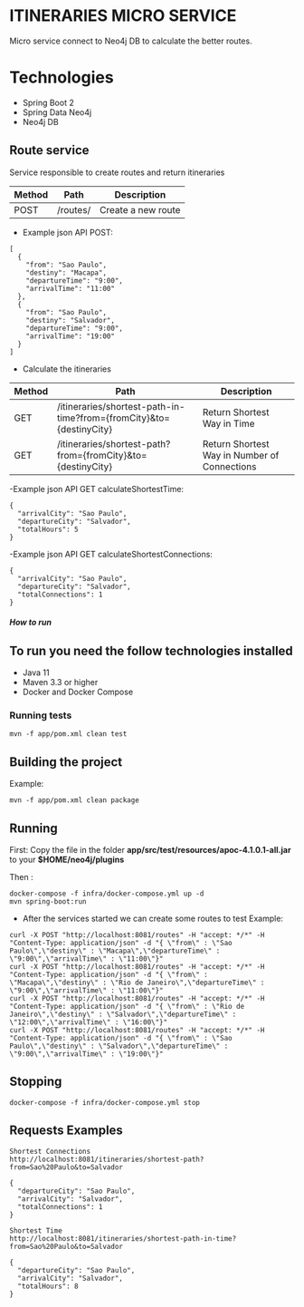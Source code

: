 # ITINERARIES MICRO SERVICE

Micro service connect to Neo4j DB to calculate the better routes.

# Technologies

* Spring Boot 2
* Spring Data Neo4j
* Neo4j DB

## Route service
Service responsible to create routes and return itineraries

Method	| Path	| Description	
------------- | ------------------------- | ------------- |
POST | /routes/	| Create a new route

- Example json API POST:
```
[
  {
    "from": "Sao Paulo",
    "destiny": "Macapa",
    "departureTime": "9:00",
    "arrivalTime": "11:00"
  },
  {
    "from": "Sao Paulo",
    "destiny": "Salvador",
    "departureTime": "9:00",
    "arrivalTime": "19:00"
  }
]
```

- Calculate the itineraries

Method	| Path	| Description	
------------- | ------------------------- | ------------- |
GET	| /itineraries/shortest-path-in-time?from={fromCity}&to={destinyCity}	| Return Shortest Way in Time
GET	| /itineraries/shortest-path?from={fromCity}&to={destinyCity}	| Return Shortest Way in Number of Connections

-Example json API GET calculateShortestTime:
```
{
  "arrivalCity": "Sao Paulo",
  "departureCity": "Salvador",
  "totalHours": 5
}
```

-Example json API GET calculateShortestConnections:
```
{
  "arrivalCity": "Sao Paulo",
  "departureCity": "Salvador",
  "totalConnections": 1
}
```

##### How to run

## To run you need the follow technologies installed
- Java 11
- Maven 3.3 or higher
- Docker and Docker Compose

### Running tests

```
mvn -f app/pom.xml clean test

```

## Building the project
Example:
```
mvn -f app/pom.xml clean package

```

## Running

First: Copy the file in the folder **app/src/test/resources/apoc-4.1.0.1-all.jar** to your **$HOME/neo4j/plugins**

Then :
```
docker-compose -f infra/docker-compose.yml up -d
mvn spring-boot:run
```
- After the services started we can create some routes to test
Example:
```
curl -X POST "http://localhost:8081/routes" -H "accept: */*" -H "Content-Type: application/json" -d "{ \"from\" : \"Sao Paulo\",\"destiny\" : \"Macapa\",\"departureTime\" : \"9:00\",\"arrivalTime\" : \"11:00\"}"
curl -X POST "http://localhost:8081/routes" -H "accept: */*" -H "Content-Type: application/json" -d "{ \"from\" : \"Macapa\",\"destiny\" : \"Rio de Janeiro\",\"departureTime\" : \"9:00\",\"arrivalTime\" : \"11:00\"}"
curl -X POST "http://localhost:8081/routes" -H "accept: */*" -H "Content-Type: application/json" -d "{ \"from\" : \"Rio de Janeiro\",\"destiny\" : \"Salvador\",\"departureTime\" : \"12:00\",\"arrivalTime\" : \"16:00\"}"
curl -X POST "http://localhost:8081/routes" -H "accept: */*" -H "Content-Type: application/json" -d "{ \"from\" : \"Sao Paulo\",\"destiny\" : \"Salvador\",\"departureTime\" : \"9:00\",\"arrivalTime\" : \"19:00\"}"
```

## Stopping
```
docker-compose -f infra/docker-compose.yml stop
```
## Requests Examples

```
Shortest Connections
http://localhost:8081/itineraries/shortest-path?from=Sao%20Paulo&to=Salvador

{
  "departureCity": "Sao Paulo",
  "arrivalCity": "Salvador",
  "totalConnections": 1
}
```

```
Shortest Time
http://localhost:8081/itineraries/shortest-path-in-time?from=Sao%20Paulo&to=Salvador

{
  "departureCity": "Sao Paulo",
  "arrivalCity": "Salvador",
  "totalHours": 8
}
```